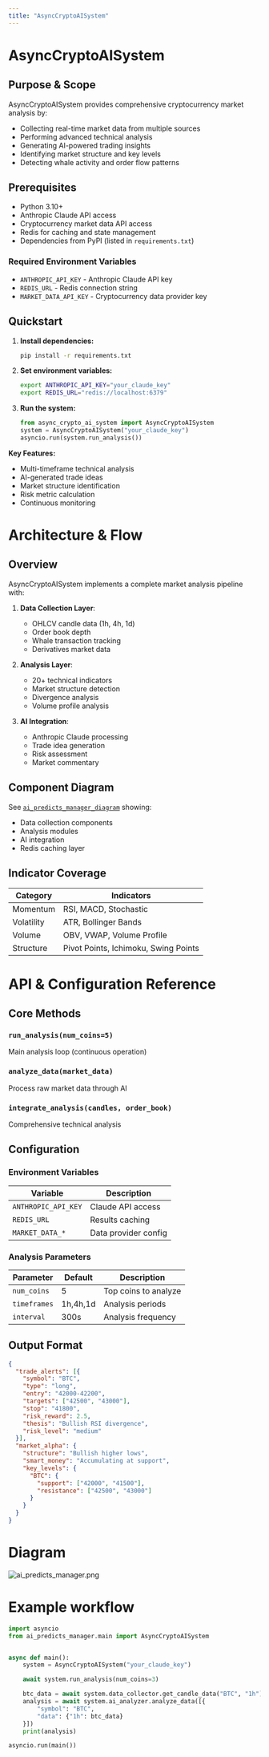 ```yaml
---
title: "AsyncCryptoAISystem"
---
```


# AsyncCryptoAISystem

## Purpose & Scope
AsyncCryptoAISystem provides comprehensive cryptocurrency market analysis by:
- Collecting real-time market data from multiple sources
- Performing advanced technical analysis
- Generating AI-powered trading insights
- Identifying market structure and key levels
- Detecting whale activity and order flow patterns

## Prerequisites
- Python 3.10+
- Anthropic Claude API access
- Cryptocurrency market data API access
- Redis for caching and state management
- Dependencies from PyPI (listed in `requirements.txt`)

### Required Environment Variables
- `ANTHROPIC_API_KEY` - Anthropic Claude API key
- `REDIS_URL` - Redis connection string
- `MARKET_DATA_API_KEY` - Cryptocurrency data provider key

## Quickstart
1. **Install dependencies:**
   ```bash
   pip install -r requirements.txt
   ```

2. **Set environment variables:**
   ```bash
   export ANTHROPIC_API_KEY="your_claude_key"
   export REDIS_URL="redis://localhost:6379"
   ```

3. **Run the system:**
   ```python
   from async_crypto_ai_system import AsyncCryptoAISystem
   system = AsyncCryptoAISystem("your_claude_key")
   asyncio.run(system.run_analysis())
   ```

**Key Features:**
- Multi-timeframe technical analysis
- AI-generated trade ideas
- Market structure identification
- Risk metric calculation
- Continuous monitoring

# Architecture & Flow

## Overview
AsyncCryptoAISystem implements a complete market analysis pipeline with:

1. **Data Collection Layer**:
   - OHLCV candle data (1h, 4h, 1d)
   - Order book depth
   - Whale transaction tracking
   - Derivatives market data

2. **Analysis Layer**:
   - 20+ technical indicators
   - Market structure detection
   - Divergence analysis
   - Volume profile analysis

3. **AI Integration**:
   - Anthropic Claude processing
   - Trade idea generation
   - Risk assessment
   - Market commentary

## Component Diagram
See [`ai_predicts_manager_diagram`](./images/diagrams/ai_predicts_manager.png) showing:
- Data collection components
- Analysis modules
- AI integration
- Redis caching layer

## Indicator Coverage
| Category | Indicators |
|----------|------------|
| Momentum | RSI, MACD, Stochastic |
| Volatility | ATR, Bollinger Bands |
| Volume | OBV, VWAP, Volume Profile |
| Structure | Pivot Points, Ichimoku, Swing Points |

# API & Configuration Reference

## Core Methods

### `run_analysis(num_coins=5)`
Main analysis loop (continuous operation)

### `analyze_data(market_data)`
Process raw market data through AI

### `integrate_analysis(candles, order_book)`
Comprehensive technical analysis

## Configuration

### Environment Variables
| Variable | Description |
|----------|-------------|
| `ANTHROPIC_API_KEY` | Claude API access |
| `REDIS_URL` | Results caching |
| `MARKET_DATA_*` | Data provider config |

### Analysis Parameters
| Parameter | Default | Description |
|-----------|---------|-------------|
| `num_coins` | 5 | Top coins to analyze |
| `timeframes` | 1h,4h,1d | Analysis periods |
| `interval` | 300s | Analysis frequency |

## Output Format
```json
{
  "trade_alerts": [{
    "symbol": "BTC",
    "type": "long",
    "entry": "42000-42200",
    "targets": ["42500", "43000"],
    "stop": "41800",
    "risk_reward": 2.5,
    "thesis": "Bullish RSI divergence",
    "risk_level": "medium"
  }],
  "market_alpha": {
    "structure": "Bullish higher lows",
    "smart_money": "Accumulating at support",
    "key_levels": {
      "BTC": {
        "support": ["42000", "41500"],
        "resistance": ["42500", "43000"]
      }
    }
  }
}
```

# Diagram

![ai_predicts_manager.png](/img/ai_predicts_manager.png)

# Example workflow
```python
import asyncio
from ai_predicts_manager.main import AsyncCryptoAISystem


async def main():
    system = AsyncCryptoAISystem("your_claude_key")

    await system.run_analysis(num_coins=3)

    btc_data = await system.data_collector.get_candle_data("BTC", "1h")
    analysis = await system.ai_analyzer.analyze_data([{
        "symbol": "BTC",
        "data": {"1h": btc_data}
    }])
    print(analysis)

asyncio.run(main())
```

